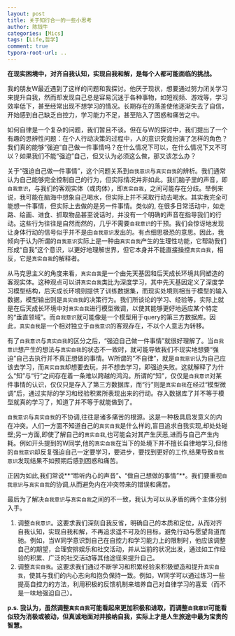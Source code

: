 ```yaml
---
layout: post
title: 关于知行合一的一些小思考
author: 陈钱牛
categories: [Mics]
tags: [Life,哲学]
comment: true
typora-root-url: ..
---
```

**在现实困境中，对齐自我认知，实现自我和解，是每个人都可能面临的挑战。**

我的朋友W最近遇到了这样的问题和我探讨。他厌于现状，想要通过努力闭关学习来提升自我，然而却发现自己总是容易沉迷于各种事物，如短视频、游戏等，学习效率低下，甚至经常出现不想学习的情况。长期存在的落差使他逐渐失去了自信，开始感到自己缺乏自控力，学习能力不足，甚至陷入了困惑和痛苦之中。

如何自律是一个复杂的问题，我们暂且不谈。但在与W的探讨中，我们提出了一个有趣的思辨性问题：在个人行动决策的过程中，人的意识究竟扮演了怎样的角色？我们真的能够“强迫”自己做一件事情吗？在什么情况下可以，在什么情况下又不可以？如果我们不能“强迫”自己，但又认为必须这么做，那又该怎么办？

关于“强迫自己做一件事情”，这个问题关系到`自我意识`与`真实自我`的辨析。我们通常认为自己能够完全控制自己的行为，但实际情况并非如此。我们脑子里的声音，即`自我意识`，与我们的客观实体（或肉体），即`真实自我`，之间可能存在分歧。举例来说，我可能在脑海中想象自己喝水，但实际上并不采取行动去喝水。其实我完全可能想一件事情，但实际上去做的是另一件事情。类似的, 在很多日常活动中，如走路、绘画、进食、抓取物品甚至说话时，并没有一个明确的声音在指导我们的行动。这些行为往往是自然而然的，几乎不需要`自我意识`的干预。我们会惊讶地发现让身体行动的信号似乎并不是由`自我意识`发出的。有点细思极恐的意思。因此，我倾向于认为所谓的`自我意识`实际上是一种由`真实自我`产生的生理性功能，它帮助我们形成“自我”这个意识，以更好地理解世界，但它本身并不能直接操控`真实自我`，相反，它是`真实自我`的解释者。

从马克思主义的角度来看，`真实自我`是一个由先天基因和后天成长环境共同塑造的客观实体。这种观点可以讲`真实自我`类比为深度学习，其中先天基因定义了深度学习模型结构，后天成长环境则提供了训练数据集，而现实处境则相当于模型的输入数据，模型输出则是`真实自我`的决策行为。我们所谈论的学习、经验等，实际上就是在后天成长环境中对`真实自我`进行模型微调，以使其能够更好地适应某个特定的“垂直领域”。而`自我意识`就可能像是一个模型用于query的第三方数据库。因此，`真实自我`是一个相对独立于`自我意识`的客观存在，不以个人意志为转移。

有了`自我意识`与`真实自我`的区分之后，“强迫自己做一件事情”就很好理解了。当`自我意识`想产生的想法与`真实自我`的状态不一致时，就可能导致我们不现实地想要“强迫”自己去执行并不真正想做的事情。W所谓的“不自律”，就是`自我意识`认为自己应该去学习，而`真实自我`却想要去玩，并不想去学习，即强迫失败。这就解释了为什么“知”与“行”之间存在着一条难以跨越的鸿沟。所谓的“知”，仅仅是`自我意识`对某件事情的认识，仅仅只是存入了第三方数据库，而“行”则是`真实自我`在经过“模型微调”后，通过实际的学习和经验积累所表现出来的行动。存入数据库了并不等于模型就真的学习了，知道了并不等于就能做到了。

`自我意识`与`真实自我`的不协调,往往是诸多痛苦的根源。这是一种极具启发意义的内在冲突。人们一方面不知道自己的`真实自我`是什么样的,盲目追求自我实现,却处处碰壁;另一方面,即使了解自己的`真实自我`,也可能会对其产生厌恶,进而与自己产生内耗。例如开头提到的W同学,他的`真实自我`在当下的处境下并不擅长自律地学习,但他的`自我意识`却反复强迫自己一定要学习，要进步，要找到更好的工作,结果导致`自我意识`发现结果不如预期后感到困惑和痛苦。

正因为如此,我们常说**“聆听内心的声音”**、**“做自己想做的事情”**。我们要重视`自我意识`与`真实自我`的协调,从而避免内在冲突带来的错误和痛苦。

最后为了解决`自我意识`与`真实自我`之间的不一致，我认为可以从矛盾的两个主体分别入手。
1. 调整`自我意识`。这要求我们深刻自我反省，明确自己的本质和定位，从而对齐自我认知，实现自我和解，不再追求遥不可及的目标，避免行动与愿望背道而驰。例如，当W同学意识到自己在自控力和学习能力上的限制时，他应该调整自己的期望，合理安排娱乐和社交活动，并从当前的状况出发，通过如工作经验的积累、广泛的社交活动等其他途径来提升自己。
2. 调整`真实自我`。这要求我们通过不断学习和积累经验来积极塑造和提升`真实自我`，使其与我们的内心志向和抱负保持一致。例如，W同学可以通过练习一些提高自控力的方法，利用积极的反馈机制来培养自己对自律学习的喜爱（而不是一味地强迫自己）。

**p.s. 我认为，虽然调整`真实自我`可能看起来更加积极和进取，而调整`自我意识`可能看似较为消极或被动，但真诚地面对并接纳自我，实际上才是人生旅途中最为宝贵的智慧。**




